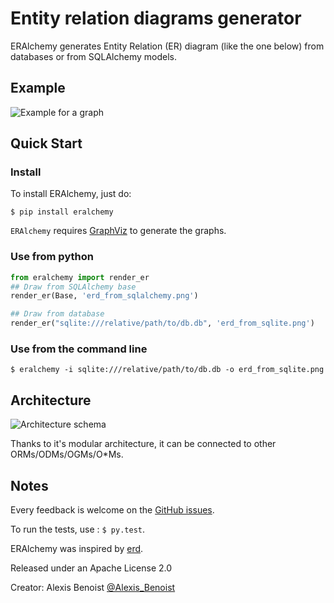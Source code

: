 # Entity relation diagrams generator

ERAlchemy generates Entity Relation (ER) diagram (like the one below) from databases or from SQLAlchemy models.

## Example
![Example for a graph](https://raw.githubusercontent.com/Alexis-benoist/eralchemy/master/graph_example.png?raw=true "Example for a graph")

## Quick Start 
### Install
To install ERAlchemy, just do:

    $ pip install eralchemy
    
`ERAlchemy` requires [GraphViz](http://www.graphviz.org/Download.php) to generate the graphs.

### Use from python
```python
from eralchemy import render_er
## Draw from SQLAlchemy base
render_er(Base, 'erd_from_sqlalchemy.png')

## Draw from database
render_er("sqlite:///relative/path/to/db.db", 'erd_from_sqlite.png')
``` 

### Use from the command line

    $ eralchemy -i sqlite:///relative/path/to/db.db -o erd_from_sqlite.png


## Architecture
![Architecture schema](https://raw.githubusercontent.com/Alexis-benoist/eralchemy/master/eralchemy_architecture.png?raw=true "Architecture schema")

Thanks to it's modular architecture, it can be connected to other ORMs/ODMs/OGMs/O*Ms.

## Notes
Every feedback is welcome on the [GitHub issues](https://github.com/Alexis-benoist/eralchemy/issues).

To run the tests, use : `$ py.test`.

ERAlchemy was inspired by [erd](https://github.com/BurntSushi/erd).

Released under an Apache License 2.0

Creator: Alexis Benoist [@Alexis_Benoist](https://twitter.com/Alexis_Benoist)
